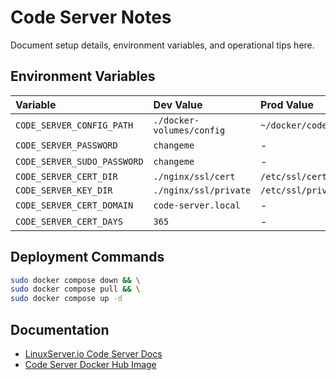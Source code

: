# Code Server Notes

Document setup details, environment variables, and operational tips here.

## Environment Variables

| Variable                   | Dev Value                     | Prod Value                   |
| :------------------------- | :---------------------------- |:-----------------------------|
| `CODE_SERVER_CONFIG_PATH`  | `./docker-volumes/config`     | `~/docker/codeserver_config` |
| `CODE_SERVER_PASSWORD`     | `changeme`                    | -                            |
| `CODE_SERVER_SUDO_PASSWORD`| `changeme`                    | -                            |
| `CODE_SERVER_CERT_DIR`     | `./nginx/ssl/cert`            | `/etc/ssl/certs`             |
| `CODE_SERVER_KEY_DIR`      | `./nginx/ssl/private`         | `/etc/ssl/private`           |
| `CODE_SERVER_CERT_DOMAIN`  | `code-server.local`           | -                            |
| `CODE_SERVER_CERT_DAYS`    | `365`                         | -                            |

## Deployment Commands

```bash
sudo docker compose down && \
sudo docker compose pull && \
sudo docker compose up -d
```

## Documentation

- [LinuxServer.io Code Server Docs](https://docs.linuxserver.io/images/docker-code-server)
- [Code Server Docker Hub Image](https://hub.docker.com/r/linuxserver/code-server)
